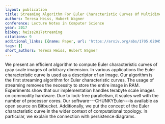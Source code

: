 ```yaml
---
layout: publication
title: Streaming Algorithm For Euler Characteristic Curves Of Multidimensional Images
authors: Teresa Heiss, Hubert Wagner
conference: Lecture Notes in Computer Science
year: 2017
bibkey: heiss2017streaming
citations: 9
additional_links: [{name: Paper, url: 'https://arxiv.org/abs/1705.02045'}]
tags: []
short_authors: Teresa Heiss, Hubert Wagner
---
```

We present an efficient algorithm to compute Euler characteristic curves of
gray scale images of arbitrary dimension. In various applications the Euler
characteristic curve is used as a descriptor of an image.
  Our algorithm is the first streaming algorithm for Euler characteristic
curves. The usage of streaming removes the necessity to store the entire image
in RAM. Experiments show that our implementation handles terabyte scale images
on commodity hardware. Due to lock-free parallelism, it scales well with the
number of processor cores. Our software---CHUNKYEuler---is available as open
source on Bitbucket.
  Additionally, we put the concept of the Euler characteristic curve in the
wider context of computational topology. In particular, we explain the
connection with persistence diagrams.